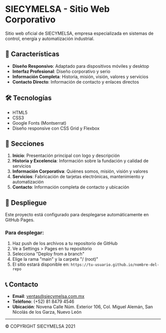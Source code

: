 # SIECYMELSA - Sitio Web Corporativo

Sitio web oficial de SIECYMELSA, empresa especializada en sistemas de control, energía y automatización industrial.

## 🚀 Características

- **Diseño Responsivo**: Adaptado para dispositivos móviles y desktop
- **Interfaz Profesional**: Diseño corporativo y serio
- **Información Completa**: Historia, misión, visión, valores y servicios
- **Contacto Directo**: Información de contacto y enlaces directos

## 🛠️ Tecnologías

- HTML5
- CSS3
- Google Fonts (Montserrat)
- Diseño responsive con CSS Grid y Flexbox

## 📱 Secciones

1. **Inicio**: Presentación principal con logo y descripción
2. **Historia y Excelencia**: Información sobre la fundación y calidad de servicios
3. **Información Corporativa**: Quiénes somos, misión, visión y valores
4. **Servicios**: Fabricación de tarjetas electrónicas, mantenimiento y automatización
5. **Contacto**: Información completa de contacto y ubicación

## 🚀 Despliegue

Este proyecto está configurado para desplegarse automáticamente en GitHub Pages.

### Para desplegar:

1. Haz push de los archivos a tu repositorio de GitHub
2. Ve a Settings > Pages en tu repositorio
3. Selecciona "Deploy from a branch"
4. Elige la rama "main" y la carpeta "/ (root)"
5. El sitio estará disponible en: `https://tu-usuario.github.io/nombre-del-repo`

## 📞 Contacto

- **Email**: ventas@siecymelsa.com.mx
- **Teléfono**: (+52) 81 8479 4546
- **Ubicación**: Novena Calle Núm. Exterior 106, Col. Miguel Alemán, San Nicolás de los Garza, Nuevo León

---

© COPYRIGHT SIECYMELSA 2021
